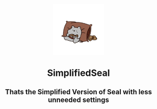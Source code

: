 <div align="center">
	
<img width="" src="fastlane/metadata/android/en-US/images/icon.png"  width=160 height=160  align="center">

# SimplifiedSeal

## Thats the Simplified Version of Seal with less unneeded settings
